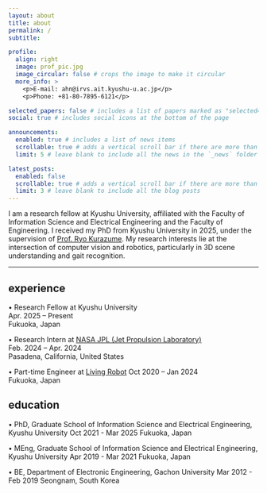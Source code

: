 ```yaml
---
layout: about
title: about
permalink: /
subtitle: 

profile:
  align: right
  image: prof_pic.jpg
  image_circular: false # crops the image to make it circular
  more_info: >
    <p>E-mail: ahn@irvs.ait.kyushu-u.ac.jp</p>
    <p>Phone: +81-80-7895-6121</p>

selected_papers: false # includes a list of papers marked as "selected={true}"
social: true # includes social icons at the bottom of the page

announcements:
  enabled: true # includes a list of news items
  scrollable: true # adds a vertical scroll bar if there are more than 3 news items
  limit: 5 # leave blank to include all the news in the `_news` folder

latest_posts:
  enabled: false
  scrollable: true # adds a vertical scroll bar if there are more than 3 new posts items
  limit: 3 # leave blank to include all the blog posts
---
```


I am a research fellow at Kyushu University, affiliated with the Faculty of Information Science and Electrical Engineering and the Faculty of Engineering. I received my PhD from Kyushu University in 2025, under the supervision of [Prof. Ryo Kurazume](https://robotics.ait.kyushu-u.ac.jp/). My research interests lie at the intersection of computer vision and robotics, particularly in 3D scene understanding and gait recognition.


---

## experience

• Research Fellow at Kyushu University  
Apr. 2025 – Present  
Fukuoka, Japan


• Research Intern at [NASA JPL (Jet Propulsion Laboratory)](https://www.jpl.nasa.gov/)  
Feb. 2024 – Apr. 2024  
Pasadena, California, United States


• Part-time Engineer at [Living Robot](https://livingrobot.co.jp/en/)
Oct 2020 – Jan 2024  
Fukuoka, Japan




## education

• PhD, Graduate School of Information Science and Electrical Engineering, Kyushu University
Oct 2021 - Mar 2025
Fukuoka, Japan


• MEng, Graduate School of Information Science and Electrical Engineering, Kyushu University
Apr 2019 - Mar 2021
Fukuoka, Japan


• BE, Department of Electronic Engineering, Gachon University
Mar 2012 - Feb 2019
Seongnam, South Korea
  

